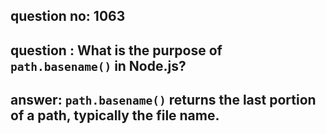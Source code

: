 
      
## question no: 1063

## question : What is the purpose of `path.basename()` in Node.js?

## answer: `path.basename()` returns the last portion of a path, typically the file name.
      